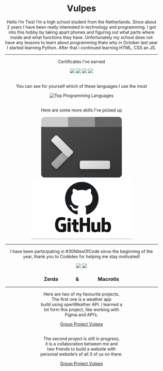 <h1 align="center">
  Vulpes
</h1>
<p align="center">
  Hello I’m Ties! I’m a high school student from the Netherlands. Since about 2 years I have been really interested in technology and programming. I got into this hobby by taking apart phones and figuring out what parts where inside and what functions they have. Unfortunately my school does not have any lessons to learn about programming thats why in October last year I started learning Python. After that i continued learning HTML, CSS an JS.   
</p>
<hr>
<p align="center">
  Certificates I’ve earned
</p>
<div display="flex" align="center">
  <img src="https://github.com/VulpesLag0pus/Group-Project-Vulpes/blob/main/Vulpes/CSS-certificate.png?raw=true" width="24%">
  <img src ="https://github.com/VulpesLag0pus/Group-Project-Vulpes/blob/main/Vulpes/HTML-certificate.png?raw=true" width="24%">
  <img src="https://github.com/VulpesLag0pus/Group-Project-Vulpes/blob/main/Vulpes/JS-certificate.png?raw=true" width="24%">
  <img src="https://github.com/VulpesLag0pus/Group-Project-Vulpes/blob/main/Vulpes/Python-Certificate.png?raw=true" width="24%">
</div>
<br>
<p align="center">
  You can see for yourself which of these languages I use the most
</p>
<div align="center">
  <img src="https://github-readme-stats.vercel.app/api/top-langs/?username=VulpesLag0pus&theme=tokyonight" width="400" height="200" alt="Top Programming Languages">
</div>
<br>
<p align="center">
  Here are some more skills I’ve picked up
</p>
<div display="flex" align="center" width="40%">
  <img src="https://github.com/VulpesLag0pus/Images-readme-file/blob/main/terminal.png?raw=true"height="200">
  <img src="https://github.com/VulpesLag0pus/Images-readme-file/blob/main/Screenshot%202024-03-20%20at%2022.41.59.png?raw=true"height="200"">
</div>
<hr>
<p align="center">
  I have been participating in #30NitesOfCode since the beginning of the year, thank you to Codédex for helping me stay motivated!
</p>
<div align="center" display="flex">
  <img src="https://www.codedex.io/images/code-nights/evolved-neutral-duck.gif">
  <img src="https://www.codedex.io/images/code-nights/evolved-happy-dinosaur.gif">
</div>
<h3 align="center">
  Zerda‎ ‎ ‎ ‎ ‎ ‎ ‎‎ ‎ ‎  ‎‎‎ ‎  ‎ ‎  ‎ ‎ &‎ ‎ ‎ ‎‎ ‎ ‎ ‎‎ ‎ ‎  ‎ ‎ ‎ ‎ ‎ ‎  ‎ <a>Macrotis</a>
</h3>
<hr>
  <p width="40%" align="center">
    Here are two of my favourite projects.<br> The first one is a weather app <br> build using openWeather API. I learned a<br> lot form this project, like working with<br> Figma and API’s.
  </p>
  <div align="center" width="40%">
    <a href="https://github.com/VulpesLag0pus/JavaScript-Final-Project" width="40%" align="right">Group Project Vulpes</a>
  </div>
  <br>
  <p width="40%" align="center">
    The second project is still in progress,<br> it is a collaboration between me and <br>two friends to build a website with<br> personal website’s of all 3 of us on there.     </p>
  <div align="center" width="40%">
    <a href="https://github.com/VulpesLag0pus/Group-Project-Vulpes" width="40%" align="right">Group Project Vulpes</a>
  </div>
